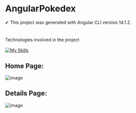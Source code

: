 # AngularPokedex

✔ This project was generated with Angular CLI version 14.1.2. <br>

#
Technologies involved in the project
<br>
<br>
[![My Skills](https://skillicons.dev/icons?i=html,css,nodejs,typescript,angular)](https://skillicons.dev)   

## Home Page:

![image](https://github.com/digitalinnovationone/js-developer-pokedex/assets/94409465/8e538a54-aa8c-49e0-bc91-f72df2cff9df)
<br>

## Details Page:
  
![image](https://github.com/digitalinnovationone/js-developer-pokedex/assets/94409465/c4515dc8-b8cc-479d-9b4d-22f80fe5fcee)
